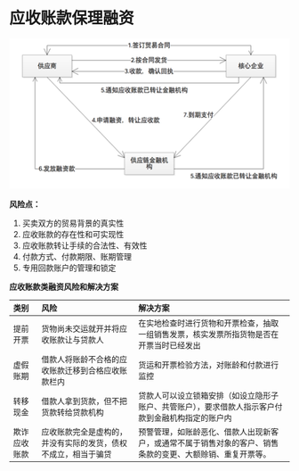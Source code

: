 # 应收账款保理融资

![](/assets/62001/007.png)

**风险点：**

1. 买卖双方的贸易背景的真实性
2. 应收账款的存在性和可实现性
3. 应收账款转让手续的合法性、有效性
4. 付款方式、付款期限、账期管理
5. 专用回款账户的管理和锁定

**应收账款类融资风险和解决方案**

| 类别 | 风险 | 解决方案 |
| :--- | :--- | :--- |
| 提前开票 | 货物尚未交运就开并将应收账款让与贷款人 | 在实地检查时进行货物和开票检查，抽取一组销售发票，核实发票所指货物是否在开票当时已经发出 |
| 虚假账期 | 借款人将账龄不合格的应收账款迁移到合格应收账款栏内 | 货运和开票检验方法，对账龄和付款进行监控 |
| 转移现金 | 借款人拿到货款，但不把货款转给贷款机构 | 贷款人可以设立锁箱安排（如设立隐形子账户、共管账户），要求借款人指示客户付款到金融机构指定的账户内 |
| 欺诈应收账款 | 应收账款完全是虚构的，并没有实际的发货，债权不成立，相当于骗贷 | 预警管理，如账龄恶化、借款人出现新客户，或通常不属于销售对象的客户、销售条款的变更、大额赊销、重复开票等。 |



